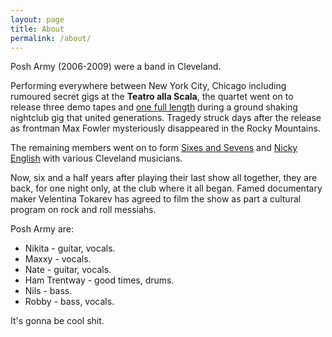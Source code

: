```yaml
---
layout: page
title: About
permalink: /about/
---
```

Posh Army (2006-2009) were a band in Cleveland.

Performing everywhere between New York City, Chicago including rumoured secret gigs at the **Teatro alla Scala**, the quartet went on to release three demo tapes and [one full length](http://notbob.bandcamp.com/album/top-four-finish) during a ground shaking nightclub gig that united generations. Tragedy struck days after the release as frontman Max Fowler mysteriously disappeared in the Rocky Mountains.

The remaining members went on to form [Sixes and Sevens](http://notbob.bandcamp.com/album/meow-ep) and [Nicky English](https://vimeo.com/20271440) with various Cleveland musicians.

Now, six and a half years after playing their last show all together, they are back, for one night only, at the club where it all began. Famed documentary maker Velentina Tokarev has agreed to film the show as part a cultural program on rock and roll messiahs.

Posh Army are:

+ Nikita - guitar, vocals.
+ Maxxy - vocals.
+ Nate - guitar, vocals.
+ Ham Trentway - good times, drums.
+ Nils - bass.
+ Robby - bass, vocals.

It's gonna be cool shit.
